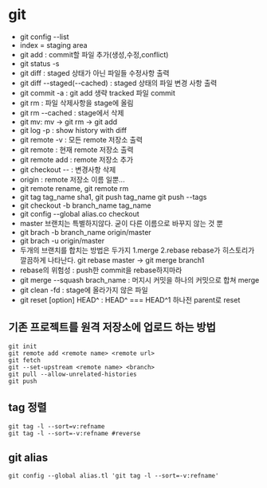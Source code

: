 # git
- git config --list
- index = staging area
- git add : commit할 파일 추가(생성,수정,conflict)
- git status -s
- git diff : staged 상태가 아닌 파일들 수정사항 출력
- git diff --staged(--cached) : staged 상태의 파일 변경 사항 출력
- git commit -a : git add 생략 tracked 파일 commit
- git rm : 파일 삭제사항을 stage에 올림
- git rm --cached : stage에서 삭제
- git mv: mv -> git rm -> git add
- git log -p : show history with diff
- git remote -v : 모든 remote 저장소 출력
- git remote : 현재 remote 저장소 출력
- git remote add :  remote 저장소 추가
- git checkout -- : 변경사항 삭제
- origin : remote 저장소 이름 일뿐... 
- git remote rename, git remote rm
- git tag tag_name sha1, git push tag_name git push --tags
- git checkout -b branch_name tag_name
- git config --global alias.co checkout
- master 브랜치는 특별하지않다. 굳이 다른 이름으로 바꾸지 않는 것 뿐
- git brach -b branch_name origin/master
- git brach -u origin/master
- 두개의 브랜치를 합치는 방법은 두가지 1.merge 2.rebase rebase가 히스토리가 깔끔하게 나타난다. git rebase master -> git merge branch1
- rebase의 위험성 : push한  commit을 rebase하지마라
- git merge --squash brach_name : 머지시 커밋을 하나의 커밋으로 합쳐 merge
- git clean -fd : stage에 올라가지 않은 파일 
- git reset [option] HEAD^ : HEAD^ === HEAD^1 하나전 parent로 reset

## 기존 프로젝트를 원격 저장소에 업로드 하는 방법
```
git init 
git remote add <remote name> <remote url>
git fetch 
git --set-upstream <remote name> <branch>
git pull --allow-unrelated-histories
git push
```
## tag 정렬
```
git tag -l --sort=v:refname
git tag -l --sort=-v:refname #reverse
```
## git alias
```
git config --global alias.tl 'git tag -l --sort=-v:refname'
```

